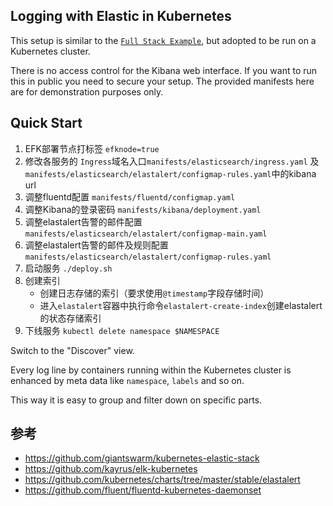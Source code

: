 ## Logging with Elastic in Kubernetes

This setup is similar to the [`Full Stack Example`](https://github.com/elastic/examples/tree/master/Miscellaneous/docker/full_stack_example), but adopted to be run on a Kubernetes cluster.

There is no access control for the Kibana web interface. If you want to run this in public you need to secure your setup. The provided manifests here are for demonstration purposes only.


## Quick Start
1. EFK部署节点打标签 `efknode=true`
2. 修改各服务的 `Ingress`域名入口`manifests/elasticsearch/ingress.yaml` 及 `manifests/elasticsearch/elastalert/configmap-rules.yaml`中的kibana url
3. 调整fluentd配置 `manifests/fluentd/configmap.yaml`
4. 调整Kibana的登录密码 `manifests/kibana/deployment.yaml`
5. 调整elastalert告警的邮件配置 `manifests/elasticsearch/elastalert/configmap-main.yaml`
6. 调整elastalert告警的邮件及规则配置 `manifests/elasticsearch/elastalert/configmap-rules.yaml`
7. 启动服务 `./deploy.sh`
8. 创建索引
    * 创建日志存储的索引（要求使用`@timestamp`字段存储时间）
    * 进入`elastalert`容器中执行命令`elastalert-create-index`创建elastalert的状态存储索引
9. 下线服务 `kubectl delete namespace $NAMESPACE`


Switch to the "Discover" view.

Every log line by containers running within the Kubernetes cluster is enhanced by meta data like `namespace`, `labels` and so on.

This way it is easy to group and filter down on specific parts.


## 参考
* https://github.com/giantswarm/kubernetes-elastic-stack
* https://github.com/kayrus/elk-kubernetes
* https://github.com/kubernetes/charts/tree/master/stable/elastalert
* https://github.com/fluent/fluentd-kubernetes-daemonset
